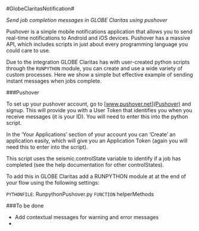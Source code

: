 #GlobeClaritasNotification#

*Send job completion messages in GLOBE Claritas using pushover*

Pushover is a simple mobile notifications application that allows you to send real-time notifications to Android and iOS devices. Pushover has a massive API, which includes scripts in just about every programming language you could care to use. 

Due to the integration GLOBE Claritas has with user-created python scripts through the `RUNPYTHON` module, you can create and use a wide variety of custom processes. Here we show a simple but effective example of sending instant messages when jobs complete.

###Pushover

To set up your pushover account, go to [www.pushover.net](Pushover) and signup. This will provide you with a User Token that identifies you when you receive messages (it is your ID). You will need to enter this into the python script.

In the ‘Your Applications’ section  of your account you can ‘Create’ an application easily, which will give you an Application Token (again you will need this to enter into the script). 

This script uses the seismic.controlState variable to identify if a job has completed (see the help documentation for other controlStates).

To add this in GLOBE Claritas add a RUNPYTHON module at at the end of your flow using the following settings:

`PYTHONFILE`: RunpythonPushover.py
`FUNCTION` helperMethods


###To be done

* Add contextual messages for warning and error messages
*  
